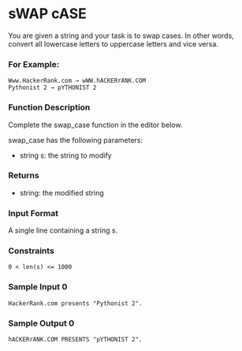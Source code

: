 # sWAP cASE 

You are given a string and your task is to swap cases. In other words, convert all lowercase letters to uppercase letters and vice versa.

### For Example:
```
Www.HackerRank.com → wWW.hACKERrANK.COM
Pythonist 2 → pYTHONIST 2 
```

### Function Description

Complete the swap_case function in the editor below.

swap_case has the following parameters:

* string s: the string to modify

### Returns

* string: the modified string

### Input Format

A single line containing a string s.

### Constraints
```
0 < len(s) <= 1000
```

### Sample Input 0
```
HackerRank.com presents "Pythonist 2".
```

### Sample Output 0
```
hACKERrANK.COM PRESENTS "pYTHONIST 2".
```

